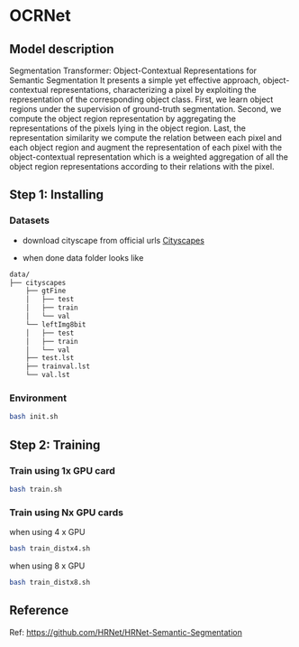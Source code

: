 # OCRNet

## Model description 

Segmentation Transformer: Object-Contextual Representations for Semantic Segmentation 
It presents a simple yet effective approach, object-contextual representations, characterizing a pixel by exploiting the representation of the corresponding object class.
First, we learn object regions under the supervision of ground-truth segmentation.
Second, we compute the object region representation by aggregating the representations of the pixels lying in the object region. 
Last, the representation similarity we compute the relation between each pixel and each object region and augment the representation of each pixel with the object-contextual representation which is a weighted aggregation of all the object region representations according to their relations with the pixel. 

## Step 1: Installing
### Datasets

- download cityscape from official urls
[Cityscapes](https://www.cityscapes-dataset.com/)


- when done data folder looks like
````bash
data/
├── cityscapes
    ├── gtFine
    │   ├── test
    │   ├── train
    │   └── val
    └── leftImg8bit
    │   ├── test
    │   ├── train
    │   └── val
    ├── test.lst
    ├── trainval.lst
    └── val.lst
````

### Environment
```bash
bash init.sh
```

## Step 2: Training
### Train using 1x GPU card
```bash
bash train.sh
```

### Train using Nx GPU cards
when using 4 x GPU  
```bash
bash train_distx4.sh
```

when using 8 x GPU  
```bash
bash train_distx8.sh
```

## Reference

Ref: https://github.com/HRNet/HRNet-Semantic-Segmentation
